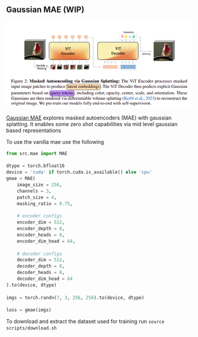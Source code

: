 ## Gaussian MAE (WIP)

<img src="./assets/gmae.png" width="650px"></img>

<a href="https://arxiv.org/abs/2501.03229v1">Gaussian MAE</a> explores masked autoencoders (MAE) with gaussian splatting. It enables some zero shot capabilities via mid level gaussian based representations

To use the vanilla mae use the following
```python
from src.mae import MAE

dtype = torch.bfloat16
device = 'cuda' if torch.cuda.is_available() else 'cpu'
gmae = MAE(
    image_size = 256,
    channels = 3,
    patch_size = 4,
    masking_ratio = 0.75,

    # encoder configs
    encoder_dim = 512,
    encoder_depth = 8,
    encoder_heads = 8,
    encoder_dim_head = 64,

    # decoder configs
    decoder_dim = 512,
    decoder_depth = 8,
    decoder_heads = 8,
    decoder_dim_head = 64
).to(device, dtype)

imgs = torch.randn(7, 3, 256, 256).to(device, dtype)

loss = gmae(imgs)
```

To download and extract the dataset used for training run `source scripts/download.sh`
